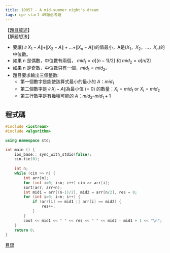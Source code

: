 ```yaml
---
title: 10057 - A mid-summer night's dream
tags: cpe star1 49題必考題
---
```


<!--more-->

【[題目敘述]】   
【解題想法】   
      
- 要讓$(\|X_1 − A\| + \|X_2 − A\| + ... + \|X_n − A\|)$的值最小，A是$(X_1，X_2，…，X_n)$的中位數。
- 如果 n 是偶數，中位數有兩個， $mid_1 = a[(n-1)/2]$ 和 $mid_2 = a[n/2]$
- 如果 n 是奇數，中位數只有一個，$mid_1 = mid_2$。
- 題目要求輸出三個整數:
    - 第一個數字是能使該算式最小的最小的 $A：mid_1$
    - 第二個數字是$\|X_i − A\|$為最小值 (= 0) 的數量：$X_i = mid_1$ or $X_i = mid_2$
    - 第三行數字是有幾種可能的 $A：mid_2 – mid_1 + 1$


程式碼
------
```c++
#include <iostream>
#include <algorithm>

using namespace std;

int main () {
    ios_base:: sync_with_stdio(false);
    cin.tie(0);
    
    int n;
    while (cin >> n) {
        int arr[n];
        for (int i=0; i<n; i++) cin >> arr[i];
        sort(arr, arr+n);
        int mid1 = arr[(n-1)/2], mid2 = arr[n/2], res = 0;
        for (int i=0; i<n; i++) {
            if (arr[i] == mid1 || arr[i] == mid2) {
                res++;
            }
        }
        cout << mid1 << " " << res << " " << mid2 - mid1 + 1 << "\n";
    }
    return 0;
}
```

[目錄](/2022/08/02/front-page.html)

[題目敘述]:https://onlinejudge.org/index.php?option=com_onlinejudge&Itemid=8&page=show_problem&category=0&problem=998&mosmsg=Submission+received+with+ID+27627346